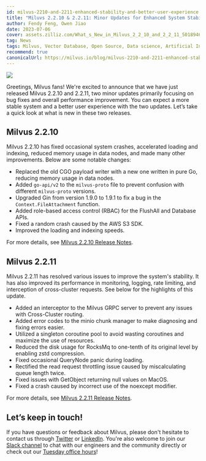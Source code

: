 ```yaml
---
id: milvus-2210-and-2211-enhanced-stability-and-better-user-experience.md
title: "Miluvs 2.2.10 & 2.2.11: Minor Updates for Enhanced System Stability and User Experience"
author: Fendy Feng, Owen Jiao 
date: 2023-07-06
cover: assets.zilliz.com/What_s_New_in_Milvus_2_2_10_and_2_2_11_5018946465.png
tag: News
tags: Milvus, Vector Database, Open Source, Data science, Artificial Intelligence, Vector Management
recommend: true
canonicalUrl: https://milvus.io/blog/milvus-2210-and-2211-enhanced-stability-and-better-user-experience.md
---
```


![](https://assets.zilliz.com/What_s_New_in_Milvus_2_2_10_and_2_2_11_5018946465.png)


Greetings, Milvus fans! We're excited to announce that we have just released Milvus 2.2.10 and 2.2.11, two minor updates primarily focusing on bug fixes and overall performance improvement. You can expect a more stable system and a better user experience with the two updates. Let’s take a quick look at what is new in these two releases. 

## Milvus 2.2.10

Milvus 2.2.10 has fixed occasional system crashes, accelerated loading and indexing, reduced memory usage in data nodes, and made many other improvements. Below are some notable changes: 

- Replaced the old CGO payload writer with a new one written in pure Go, reducing memory usage in data nodes.
- Added `go-api/v2` to the `milvus-proto` file to prevent confusion with different `milvus-proto` versions. 
- Upgraded Gin from version 1.9.0 to 1.9.1 to fix a bug in the `Context.FileAttachment` function.
- Added role-based access control (RBAC) for the FlushAll and Database APIs.
- Fixed a random crash caused by the AWS S3 SDK.
- Improved the loading and indexing speeds. 

For more details, see [Milvus 2.2.10 Release Notes](https://milvus.io/docs/release_notes.md#2210). 

## Milvus 2.2.11

Milvus 2.2.11 has resolved various issues to improve the system's stability. It has also improved its performance in monitoring, logging, rate limiting, and interception of cross-cluster requests. See below for the highlights of this update. 

- Added an interceptor to the Milvus GRPC server to prevent any issues with Cross-Cluster routing.
- Added error codes to the minio chunk manager to make diagnosing and fixing errors easier. 
- Utilized a singleton coroutine pool to avoid wasting coroutines and maximize the use of resources. 
- Reduced the disk usage for RocksMq to one-tenth of its original level by enabling zstd compression.
- Fixed occasional QueryNode panic during loading.
- Rectified the read request throttling issue caused by miscalculating queue length twice.
- Fixed issues with GetObject returning null values on MacOS.
- Fixed a crash caused by incorrect use of the noexcept modifier.

For more details, see [Milvus 2.2.11 Release Notes](https://milvus.io/docs/release_notes.md#2211). 

## Let’s keep in touch!

If you have questions or feedback about Milvus, please don't hesitate to contact us through [Twitter](https://twitter.com/milvusio) or [LinkedIn](https://www.linkedin.com/company/the-milvus-project). You're also welcome to join our [Slack channel](https://milvus.io/slack/) to chat with our engineers and the community directly or check out our [Tuesday office hours](https://us02web.zoom.us/meeting/register/tZ0pcO6vrzsuEtVAuGTpNdb6lGnsPBzGfQ1T#/registration)!

